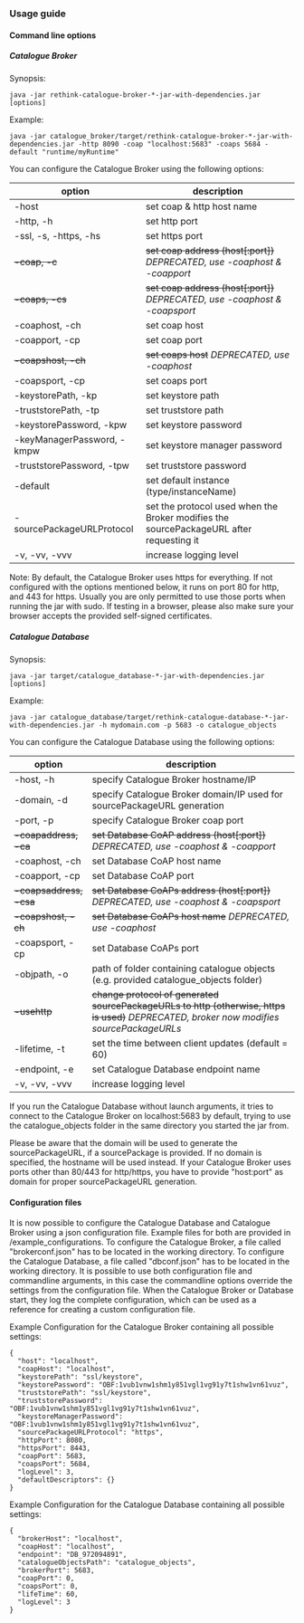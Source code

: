 ### Usage guide
#### Command line options
##### Catalogue Broker
Synopsis:

`java -jar rethink-catalogue-broker-*-jar-with-dependencies.jar [options]`

Example:

`java -jar catalogue_broker/target/rethink-catalogue-broker-*-jar-with-dependencies.jar -http 8090 -coap "localhost:5683" -coaps 5684 -default "runtime/myRuntime"`

You can configure the Catalogue Broker using the following options:

option                      | description
--------------------------- | ---------------------------
-host                       | set coap & http host name
-http, -h                   | set http port
-ssl, -s, -https, -hs       | set https port
~~-coap, -c~~               | ~~set coap address (host[:port])~~ *DEPRECATED, use -coaphost & -coapport*
~~-coaps, -cs~~             | ~~set coap address (host[:port])~~ *DEPRECATED, use -coaphost & -coapsport*
-coaphost, -ch              | set coap host
-coapport, -cp              | set coap port
~~-coapshost, -ch~~         | ~~set coaps host~~ *DEPRECATED, use -coaphost*
-coapsport, -cp             | set coaps port
-keystorePath, -kp          | set keystore path
-truststorePath, -tp        | set truststore path
-keystorePassword, -kpw     | set keystore password
-keyManagerPassword, -kmpw  | set keystore manager password
-truststorePassword, -tpw   | set truststore password
-default                    | set default instance (type/instanceName)
-sourcePackageURLProtocol   | set the protocol used when the Broker modifies the sourcePackageURL after requesting it
-v, -vv, -vvv               | increase logging level

Note: By default, the Catalogue Broker uses https for everything. If not configured with the options mentioned below, it runs on port 80 for http, and 443 for https. Usually you are only permitted to use those ports when running the jar with sudo.
If testing in a browser, please also make sure your browser accepts the provided self-signed certificates.

##### Catalogue Database
Synopsis:

`java -jar target/catalogue_database-*-jar-with-dependencies.jar [options]`

Example:

`java -jar catalogue_database/target/rethink-catalogue-database-*-jar-with-dependencies.jar -h mydomain.com -p 5683 -o catalogue_objects`

You can configure the Catalogue Database using the following options:

option              | description
------------------- | ---------------------------
-host, -h           | specify Catalogue Broker hostname/IP
-domain, -d         | specify Catalogue Broker domain/IP used for sourcePackageURL generation
-port, -p           | specify Catalogue Broker coap port
~~-coapaddress, -ca~~   | ~~set Database CoAP address (host[:port])~~ *DEPRECATED, use -coaphost & -coapport*
-coaphost, -ch      | set Database CoAP host name
-coapport, -cp      | set Database CoAP port
~~-coapsaddress, -csa~~ | ~~set Database CoAPs address (host[:port])~~ *DEPRECATED, use -coaphost & -coapsport*
~~-coapshost, -ch~~     | ~~set Database CoAPs host name~~ *DEPRECATED, use -coaphost*
-coapsport, -cp     | set Database CoAPs port
-objpath, -o        | path of folder containing catalogue objects (e.g. provided catalogue_objects folder)
~~-usehttp~~            | ~~change protocol of generated sourcePackageURLs to http (otherwise, https is used)~~ *DEPRECATED, broker now modifies sourcePackageURLs*
-lifetime, -t       | set the time between client updates (default = 60)
-endpoint, -e       | set Catalogue Database endpoint name
-v, -vv, -vvv       | increase logging level

If you run the Catalogue Database without launch arguments,
it tries to connect to the Catalogue Broker on localhost:5683 by default,
trying to use the catalogue_objects folder in the same directory you started the jar from.

Please be aware that the domain will be used to generate the sourcePackageURL, if a sourcePackage is provided.
If no domain is specified, the hostname will be used instead.
If your Catalogue Broker uses ports other than 80/443 for http/https, you have to provide "host:port" as domain for proper sourcePackageURL generation.

#### Configuration files
It is now possible to configure the Catalogue Database and Catalogue Broker using a json configuration file. Example files for both are provided in /example_configurations.
To configure the Catalogue Broker, a file called "brokerconf.json" has to be located in the working directory.
To configure the Catalogue Database, a file called "dbconf.json" has to be located in the working directory.
It is possible to use both configuration file and commandline arguments, in this case the commandline options override the settings from the configuration file.
When the Catalogue Broker or Database start, they log the complete configuration, which can be used as a reference for creating a custom configuration file.

Example Configuration for the Catalogue Broker containing all possible settings:
```
{
  "host": "localhost",
  "coapHost": "localhost",
  "keystorePath": "ssl/keystore",
  "keystorePassword": "OBF:1vub1vnw1shm1y851vgl1vg91y7t1shw1vn61vuz",
  "truststorePath": "ssl/keystore",
  "truststorePassword": "OBF:1vub1vnw1shm1y851vgl1vg91y7t1shw1vn61vuz",
  "keystoreManagerPassword": "OBF:1vub1vnw1shm1y851vgl1vg91y7t1shw1vn61vuz",
  "sourcePackageURLProtocol": "https",
  "httpPort": 8080,
  "httpsPort": 8443,
  "coapPort": 5683,
  "coapsPort": 5684,
  "logLevel": 3,
  "defaultDescriptors": {}
}
```

Example Configuration for the Catalogue Database containing all possible settings:
```
{
  "brokerHost": "localhost",
  "coapHost": "localhost",
  "endpoint": "DB_972094891",
  "catalogueObjectsPath": "catalogue_objects",
  "brokerPort": 5683,
  "coapPort": 0,
  "coapsPort": 0,
  "lifeTime": 60,
  "logLevel": 3
}
```
